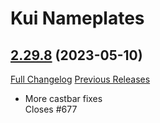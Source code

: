 # Kui Nameplates

## [2.29.8](https://github.com/kesava-wow/kuinameplates2/tree/2.29.8) (2023-05-10)
[Full Changelog](https://github.com/kesava-wow/kuinameplates2/compare/2.29.7...2.29.8) [Previous Releases](https://github.com/kesava-wow/kuinameplates2/releases)

- More castbar fixes  
    Closes #677  
